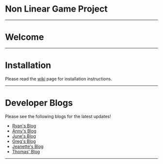 # Non Linear Game Project
---
# Welcome
---
# Installation

Please read the [wiki](https://github.com/drdgvhbh/non-linear-game-project/wiki/Installation) page for installation instructions.

---
# Developer Blogs

Please see the following blogs for the latest updates!

* [Ryan's Blog](https://drdgvhbh.github.io/non-linear-game/)
* [Anny's Blog](https://nonlinearcat.wordpress.com/category/anny/)
* [June's Blog](https://nonlinearcat.wordpress.com/category/june/)
* [Greg's Blog](https://datt3701group2nonlineargame.blogspot.ca/)
* [Jeanette's Blog](https://fantashii.tumblr.com/)
* [Thomas' Blog](https://nonlinearcat.wordpress.com/category/thomas/)
---
